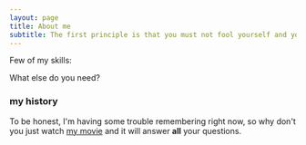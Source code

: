 ```yaml
---
layout: page
title: About me
subtitle: The first principle is that you must not fool yourself and you are the easiest person to fool -Richard Feynman
---
```


Few of my skills:


What else do you need?

### my history

To be honest, I'm having some trouble remembering right now, so why don't you just watch [my movie](http://en.wikipedia.org/wiki/The_Princess_Bride_%28film%29) and it will answer **all** your questions.
